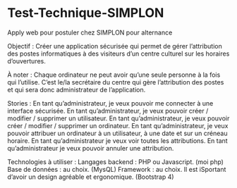 # Test-Technique-SIMPLON
Apply web pour postuler chez SIMPLON pour alternance

Objectif :
Créer une application sécurisée qui permet de gérer l’attribution des postes informatiques à des
visiteurs d’un centre culturel sur les horaires d’ouvertures.

À noter :
Chaque ordinateur ne peut avoir qu’une seule personne à la fois qui l’utilise.
C’est le/la secrétaire du centre qui gère l’attribution des postes et qui sera donc administrateur de l’application.

Stories :
En tant qu’administrateur, je veux pouvoir me connecter à une interface sécurisée.
En tant qu’administrateur, je veux pouvoir créer / modifier / supprimer un utilisateur.
En tant qu’administrateur, je veux pouvoir créer / modifier / supprimer un ordinateur.
En tant qu’administrateur, je veux pouvoir attribuer un ordinateur à un utilisateur, à une date et sur un créneau horaire.
En tant qu’administrateur je veux voir toutes les attributions.
En tant qu’administrateur je veux pouvoir annuler une attribution.

Technologies à utiliser :
Langages backend : PHP ou Javascript. (moi php)
Base de données : au choix. (MysQL)
Framework : au choix. Il est iSportant d’avoir un design agréable et ergonomique. (Bootstrap 4)
